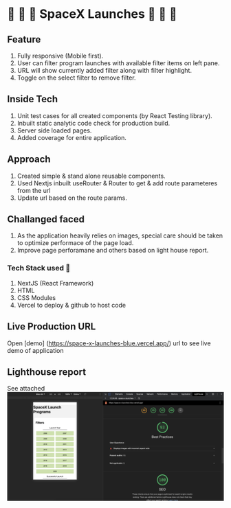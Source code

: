 # :rocket: :rocket: :rocket: SpaceX Launches :rocket: :rocket: :rocket:

## Feature

1. Fully responsive (Mobile first).
2. User can filter program launches with available filter items on left pane.
3. URL will show currently added filter along with filter highlight.
4. Toggle on the select filter to remove filter.

## Inside Tech

1. Unit test cases for all created components (by React Testing library).
2. Inbuilt static analytic code check for production build.
3. Server side loaded pages.
4. Added coverage for entire application.

## Approach

1. Created simple & stand alone reusable components.
2. Used Nextjs inbuilt useRouter & Router to get & add route parameteres from the url
3. Update url based on the route params.

## Challanged faced

1. As the application heavily relies on images, special care should be taken to optimize performace of the page load.
2. Improve page perforamane and others based on light house report.

### Tech Stack used :book:

1. NextJS (React Framework)
2. HTML
3. CSS Modules
4. Vercel to deploy & github to host code

## Live Production URL

Open [demo] (https://space-x-launches-blue.vercel.app/) url to see live demo of application

## Lighthouse report

See attached ![Alt text](./public/lighthouse_report.png "Lighhouse report")
